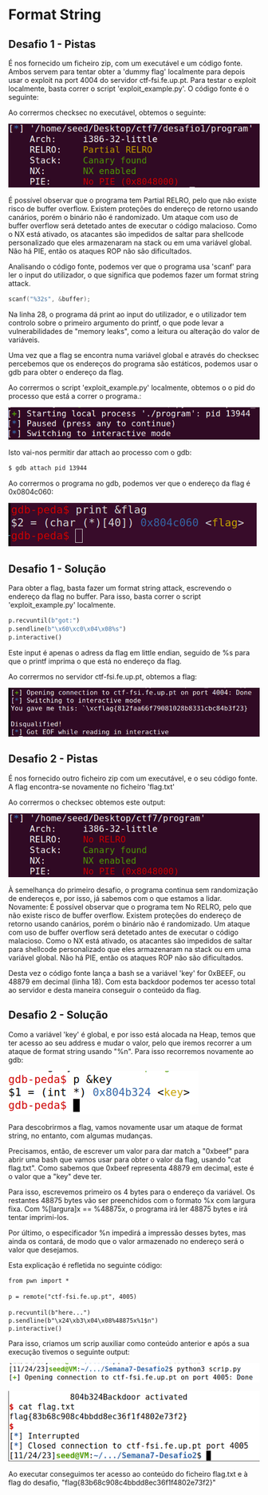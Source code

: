 # Format String 

## Desafio 1 - Pistas
É nos fornecido um ficheiro zip, com um executável e um código fonte. Ambos servem para tentar obter a 'dummy flag' localmente para depois usar o exploit na port 4004 do servidor ctf-fsi.fe.up.pt. Para testar o exploit localmente, basta correr o script 'exploit_example.py'.
O código fonte é o seguinte:

Ao corrermos checksec no executável, obtemos o seguinte:

![checksec](../docs/ctf7/checksec.png)

É possível observar que o programa tem Partial RELRO, pelo que não existe risco de buffer overflow. Existem proteções do endereço de retorno usando canários, porém o binário não é randomizado. Um ataque com uso de buffer overflow será detetado antes de executar o código malacioso. Como o NX está ativado, os atacantes são impedidos de saltar para shellcode personalizado que eles armazenaram na stack ou em uma variável global. Não há PIE, então os ataques ROP não são dificultados.

Analisando o código fonte, podemos ver que o programa usa 'scanf' para ler o input do utilizador, o que significa que podemos fazer um format string attack.

```c
scanf("%32s", &buffer);
```

Na linha 28, o programa dá print ao input do utilizador, e o utilizador tem controlo sobre o primeiro argumento do printf, o que pode levar a vulnerabilidades de "memory leaks", como a leitura ou alteração do valor de variáveis.

Uma vez que a flag se encontra numa variável global e através do checksec percebemos que os endereços do programa são estáticos, podemos usar o gdb para obter o endereço da flag.

Ao corrermos o script 'exploit_example.py' localmente, obtemos o o pid do processo que está a correr o programa.:

![pid](../docs/ctf7/pid.png)

Isto vai-nos permitir dar attach ao processo com o gdb:

```bash
$ gdb attach pid 13944
```

Ao corrermos o programa no gdb, podemos ver que o endereço da flag é 0x0804c060:

![gdb](../docs/ctf7/gdb.png)

## Desafio 1 - Solução

Para obter a flag, basta fazer um format string attack, escrevendo o endereço da flag no buffer. Para isso, basta correr o script 'exploit_example.py' localmente.

```python
p.recvuntil(b"got:")
p.sendline(b"\x60\xc0\x04\x08%s")
p.interactive()
```
Este input é apenas o adress da flag em little endian, seguido de %s para que o printf imprima o que está no endereço da flag.

Ao corrermos no servidor ctf-fsi.fe.up.pt, obtemos a flag:

![flag](../docs/ctf7/flag.png)

## Desafio 2 - Pistas

É nos fornecido outro ficheiro zip com um executável, e o seu código fonte. A flag encontra-se novamente no ficheiro 'flag.txt'

Ao corrermos o checksec obtemos este output:

![checksec2](../docs/ctf7/checksec2.png)

À semelhança do primeiro desafio, o programa continua sem randomização de endereços e, por isso, já sabemos com o que estamos a lidar. Novamente: É possível observar que o programa tem No RELRO, pelo que não existe risco de buffer overflow. Existem proteções do endereço de retorno usando canários, porém o binário não é randomizado. Um ataque com uso de buffer overflow será detetado antes de executar o código malacioso. Como o NX está ativado, os atacantes são impedidos de saltar para shellcode personalizado que eles armazenaram na stack ou em uma variável global. Não há PIE, então os ataques ROP não são dificultados. 

Desta vez o código fonte lança a bash se a variável 'key' for 0xBEEF, ou 48879 em decimal (linha 18). Com esta backdoor podemos ter acesso total ao servidor e desta maneira conseguir o conteúdo da flag.

## Desafio 2 - Solução

Como a variável 'key' é global, e por isso está alocada na Heap, temos que ter acesso ao seu address e mudar o valor, pelo que iremos recorrer a um ataque de format string usando "%n". Para isso recorremos novamente ao gdb:

![key_adress](../docs/ctf7/key_adress_d2.png)

Para descobrirmos a flag, vamos novamente usar um ataque de format string, no entanto, com algumas mudanças.

Precisamos, então, de escrever um valor para dar match a "0xbeef" para abrir uma bash que vamos usar para obter o valor da flag, usando "cat flag.txt". Como sabemos que 0xbeef representa 48879 em decimal, este é o valor que a "key" deve ter.

Para isso, escrevemos primeiro os 4 bytes para o endereço da variável. Os restantes 48875 bytes vão ser preenchidos com o formato %x com largura fixa. Com %[largura]x == %48875x, o programa irá ler 48875  bytes e irá tentar imprimi-los.

Por último, o especificador %n impedirá a impressão desses bytes, mas ainda os contará, de modo que o valor armazenado no endereço será o valor que desejamos.

Esta explicação é refletida no seguinte código:

```
from pwn import *

p = remote("ctf-fsi.fe.up.pt", 4005)

p.recvuntil(b"here...")
p.sendline(b"\x24\xb3\x04\x08%48875x%1$n")
p.interactive()
```

Para isso, criamos um scrip auxiliar como conteúdo anterior e após a sua execução tivemos o seguinte output:

![scrip](../docs/ctf7/script_d2.png)

![flag](../docs/ctf7/flag_d2.png)

Ao executar conseguimos ter acesso ao conteúdo do ficheiro flag.txt e à flag do desafio, "flag{83b68c908c4bbdd8ec36f1f4802e73f2}"





